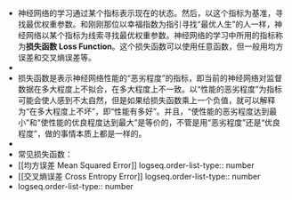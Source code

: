 - 神经网络的学习通过某个指标表示现在的状态。然后，以这个指标为基准，寻找最优权重参数。和刚刚那位以幸福指数为指引寻找“最优人生”的人一样，神经网络以某个指标为线索寻找最优权重参数。神经网络的学习中所用的指标称为**损失函数 Loss Function**。这个损失函数可以使用任意函数，但一般用均方误差和交叉熵误差等。
-
- 损失函数是表示神经网络性能的“恶劣程度”的指标，即当前的神经网络对监督数据在多大程度上不拟合，在多大程度上不一致。以“性能的恶劣程度”为指标可能会使人感到不太自然，但是如果给损失函数乘上一个负值，就可以解释为“在多大程度上不坏”，即“性能有多好”。并且，“使性能的恶劣程度达到最小”和“使性能的优良程度达到最大”是等价的，不管是用“恶劣程度”还是“优良程度”，做的事情本质上都是一样的。
-
- 常见损失函数：
- [[均方误差 Mean Squared Error]]
  logseq.order-list-type:: number
- [[交叉熵误差 Cross Entropy Error]]
  logseq.order-list-type:: number
- logseq.order-list-type:: number